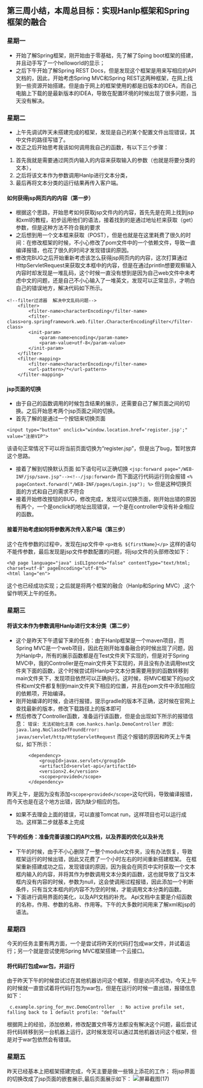 ## 第三周小结，本周总目标：实现Hanlp框架和Spring框架的融合
### 星期一
- 开始了解Spring框架，刚开始由于零基础，先了解了Sping boot框架的搭建，并且动手写了一个helloworld的显示；
- 之后下午开始了解Spring REST Docs，但是发现这个框架是用来写相应的API文档的，因此，开始考虑Spring MVC和Spring REST这两种框架，在网上找到一些资源开始搭建。但是由于网上的框架使用的都是旧版本的IDEA，而自己电脑上下载的是最新版本的IDEA，导致在配置环境的时候出现了很多问题，当天没有解决。
### 星期二
- 上午先调试昨天未搭建完成的框架，发现是自己的某个配置文件出现错误，其中文件的路径写错了。
- 改正之后开始思考我该如何调用我自己的函数，有以下三个步骤：
1. 首先我就是需要通过网页内输入的内容来获取输入的参数（也就是将要分类的文本），
2. 之后将该文本作为参数调用Hanlp进行文本分类，
3. 最后再将文本分类的运行结果再传入客户端。
#### 如何获得jsp网页内的内容（第一步）
- 根据这个思路，开始思考如何获取jsp文件内的内容，首先先是在网上找到jsp和xml的教程，初步运用他们的语法，接着找到的是通过地址栏来获取（get）参数，但是这种方法不符合我的要求
- 之后想到用一个文本框来获取（POST），但是也就是在这里耗费了很久的时间：在修改框架的时候，不小心修改了pom文件中的一个依赖文件，导致一直编译报错，也花了很久的时间才发现错误的原因。
- 修改完BUG之后开始重新考虑该怎么获得jsp网页内的内容，这次打算通过HttpServletRequest来获取文本框中的内容，但是在通过println想要观察输入内容时却发现是一堆乱码，这个时候一直没有想到是因为自己web文件中未考虑中文的问题，还是自己不小心输入了一堆英文，发现可以正常显示，才明白自己的错误地方，解决代码如下所示。

```
<!--filter过滤器  解决中文乱码问题-->
    <filter>
        <filter-name>characterEncoding</filter-name>
        <filter-class>org.springframework.web.filter.CharacterEncodingFilter</filter-class>
        <init-param>
            <param-name>encoding</param-name>
            <param-value>utf-8</param-value>
        </init-param>
    </filter>
    <filter-mapping>
        <filter-name>characterEncoding</filter-name>
        <url-pattern>/*</url-pattern>
    </filter-mapping>
```
#### jsp页面的切换
- 由于自己的函数调用的时候包含结果的展示，还需要自己了解页面之间的切换。之后开始思考两个jsp页面之间的切换。
- 首先了解的是通过一个按钮来切换页面
```
<input type="button" onclick="window.location.href='register.jsp';" value="注册VIP">
```
该语句正常情况下可以将当前页面切换为“register.jsp”，但是出了bug，暂时放弃这个思路。
- 接着了解到切换默认页面
如下语句可以正确切换
`<jsp:forward page="/WEB-INF/jsp/save.jsp"--><!--/jsp:forward>`
而下面这行代码运行则会报错
`<% pageContext.forward("/WEB-INF/pages/Login.jsp"); %>`
但是这种切换页面的方式和自己的需求不符合
- 接着开始修改按钮的BUG，修改完成，发现可以切换页面，刚开始出错的原因有两个，一个是onclick的地址出现错误，一个是在controller中没有补全相应的函数。
#### 接着开始考虑如何将参数再次传入客户端（第三步）
这个在传参数的过程中，发现在jsp文件中
`<p>姓名 ${firstName}</p>`
这样的语句不能传参数，最后发现是jsp文件参数配置的问题，将jsp文件的头部修改如下：

```
<%@ page language="java" isELIgnored="false" contentType="text/html; charset=utf-8" pageEncoding="utf-8"%>
<html lang="en">
```
这个也已经成功实现；之后就是将两个框架的融合（Hanlp和Spring MVC）,这个留作明天上午的任务。
### 星期三
#### 将该文本作为参数调用Hanlp进行文本分类（第二步）
- 这个是昨天下午遗留下来的任务：由于Hanlp框架是一个maven项目，而Spring MVC是一个web项目，因此在刚开始准备融合的时候出现了问题，因为Hanlp中，所有的展示函数都是在Test文件夹下实现的，但是对于Spring MVC中，我的Controller是在main文件夹下实现的，并且没有办法调用test文件夹下面的函数，这个时候尝试将Hanlp中文本分类需要用到的函数转移到main文件夹下，发现项目依然可以正确执行。这时候，将MVC框架下的jsp文件和xml文件都复制到main文件夹下相应的位置，并且在pom文件中添加相应的依赖项，开始编译。
- 刚开始编译的时候，会进行报错，提示gradle的版本不正确，这时候在官网上查找最新的版本，修改下载路径上的版本即可
- 然后修改了Controller函数，准备运行该函数，但是会出现如下所示的报错信息：
`错误: 无法初始化主类 com.hankcs.hanlp.DemoController 原因: java.lang.NoClassDefFoundError: javax/servlet/http/HttpServletRequest`
而这个报错的原因和昨天上午类似，如下所示：
```
        <dependency>
            <groupId>javax.servlet</groupId>
            <artifactId>servlet-api</artifactId>
            <version>2.4</version>
            <scope>provided</scope>
        </dependency>
```
昨天上午，是因为没有添加`<scope>provided</scope>`这句代码，导致编译报错，而今天也是在这个地方出错，因为缺少相应的包。
- 如果不去理会上面的错误，可以直接Tomcat run，这样项目也可以运行成功。这样第二步就基本上完成
#### 下午的任务：准备完善该接口的API文档，以及界面的优化以及补充
- 下午的时候，由于不小心删除了一整个module文件夹，没有办法恢复，导致框架运行的时候出错，因此又花费了一个小时左右的时间重新搭建框架。
在框架重新搭建成功之后，发现错误的原因，因为我会在网页中实时获取一个文本框内输入的内容，并将其作为参数调用文本分类的函数，这也就导致了当文本框内没有内容的时候，参数为null，这会使调用过程报错，因此添加一个判断条件，只有当文本框内的内容不为空的时候，才能调用文本分类的函数。
- 下面进行调用界面的美化，以及API文档的补充。
Api文档中主要是介绍函数的名称，作用、参数的名称、作用等。下午的大多数时间用来了解xml和jsp的语法。
### 星期四
今天的任务主要有两方面，一个是尝试将昨天的代码打包成war文件，并试着运行；另一个就是尝试使用Spring MVC框架搭建一个云接口。
#### 将代码打包成war包，并运行
由于昨天下午的时候尝试过在其他机器访问这个框架，但是访问不成功，今天上午的时候就一直尝试着将代码打包为war包，但是在运行的时候一直出错，报错信息如下：
```
 c.example.spring_for_mvc.DemoController  : No active profile set, falling back to 1 default profile: "default"
```
根据网上的经验，添加依赖，修改配置文件等方法都没有解决这个问题，最后尝试将代码转移到另一台机器上运行，这时候发现可以通过其他机器访问这个框架，但是对于war包依然会有错误。
### 星期五
昨天已经基本上把框架搭建完成，今天主要是做一些锦上添花的工作；
将jsp界面的切换改成了jsp页面的嵌套展示,最后页面展示如下：
![屏幕截图(17)](https://user-images.githubusercontent.com/83084341/180412027-8aff45d1-b108-459b-b7b1-dddca769a8af.png)
